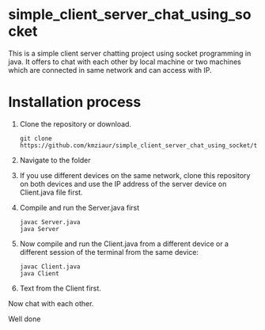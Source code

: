 # simple_client_server_chat_using_socket
This is a simple client server chatting project using socket programming in java. 
It offers to chat with each other by local machine or two machines which are connected in same network and can access with IP.


# Installation process

1. Clone the repository or download.

       git clone https://github.com/kmziaur/simple_client_server_chat_using_socket/tree/main
  
2. Navigate to the folder

3. If you use different devices on the same network, clone this repository on both devices and 
  use the IP address of the server device on Client.java file first.

4. Compile and run the Server.java first

       javac Server.java
       java Server
5. Now compile and run the Client.java from a different device or a different session of the 
  terminal from the same device:
  
       javac Client.java
       java Client
     

6. Text from the Client first.

 Now chat with each other. 
 
 Well done








